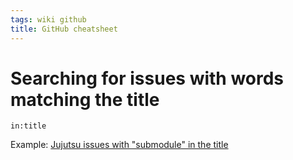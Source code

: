 ```yaml
---
tags: wiki github
title: GitHub cheatsheet
---
```


# Searching for issues with words matching the title

```
in:title
```

Example: [Jujutsu issues with "submodule" in the title](https://github.com/jj-vcs/jj/issues?q=is%3Aissue%20state%3Aopen%20in%3Atitle%20submodule)
